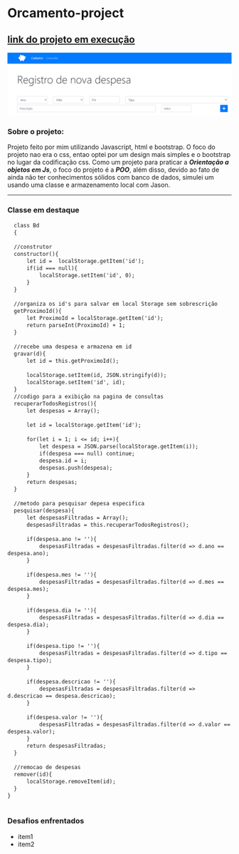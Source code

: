 # Orcamento-project

## [link do projeto em execução](https://jeftepaula.github.io/Orcamento-project)

![imagem home page](https://github.com/JeftePaula/Orcamento-project/blob/main/Captura%20de%20tela%202023-02-13%20154436.png)

### Sobre o projeto:
  
  Projeto feito por mim utilizando Javascript, html e bootstrap. O foco do projeto nao era o css, entao optei por um design mais simples e o bootstrap no lugar da codificação css.
  Como um projeto para praticar a *__Orientação a objetos em Js__*, o foco do projeto é a *__POO__*, além disso, devido ao fato de ainda não ter conhecimentos sólidos com banco de dados, simulei um usando uma classe e armazenamento local com Jason.
<hr/>

### Classe em destaque
  ```
    class Bd
    {
    
    //construtor
    constructor(){
        let id =  localStorage.getItem('id');
        if(id === null){
            localStorage.setItem('id', 0);
        }
    }
    
    //organiza os id's para salvar em local Storage sem sobrescrição
    getProximoId(){
        let ProximoId = localStorage.getItem('id');
        return parseInt(ProximoId) + 1;
    }
    
    //recebe uma despesa e armazena em id
    gravar(d){
        let id = this.getProximoId();
        
        localStorage.setItem(id, JSON.stringify(d));
        localStorage.setItem('id', id);
    }
    //codigo para a exibição na pagina de consultas
    recuperarTodosRegistros(){
        let despesas = Array();
        
        let id = localStorage.getItem('id');
        
        for(let i = 1; i <= id; i++){
            let despesa = JSON.parse(localStorage.getItem(i));
            if(despesa === null) continue;
            despesa.id = i;
            despesas.push(despesa);
        }
        return despesas;
    }
    
    //metodo para pesquisar depesa especifica
    pesquisar(despesa){
        let despesasFiltradas = Array();
        despesasFiltradas = this.recuperarTodosRegistros();
        
        if(despesa.ano != ''){
            despesasFiltradas = despesasFiltradas.filter(d => d.ano == despesa.ano);
        }

        if(despesa.mes != ''){
            despesasFiltradas = despesasFiltradas.filter(d => d.mes == despesa.mes);
        }

        if(despesa.dia != ''){
            despesasFiltradas = despesasFiltradas.filter(d => d.dia == despesa.dia);
        }

        if(despesa.tipo != ''){
            despesasFiltradas = despesasFiltradas.filter(d => d.tipo == despesa.tipo);
        }

        if(despesa.descricao != ''){
            despesasFiltradas = despesasFiltradas.filter(d => d.descricao == despesa.descricao);
        }

        if(despesa.valor != ''){
            despesasFiltradas = despesasFiltradas.filter(d => d.valor == despesa.valor);
        }
        return despesasFiltradas;
    }
    
    //remocao de despesas
    remover(id){
        localStorage.removeItem(id);
    }
}
    
  ```
  
  ### Desafios enfrentados
  * item1
  * item2
